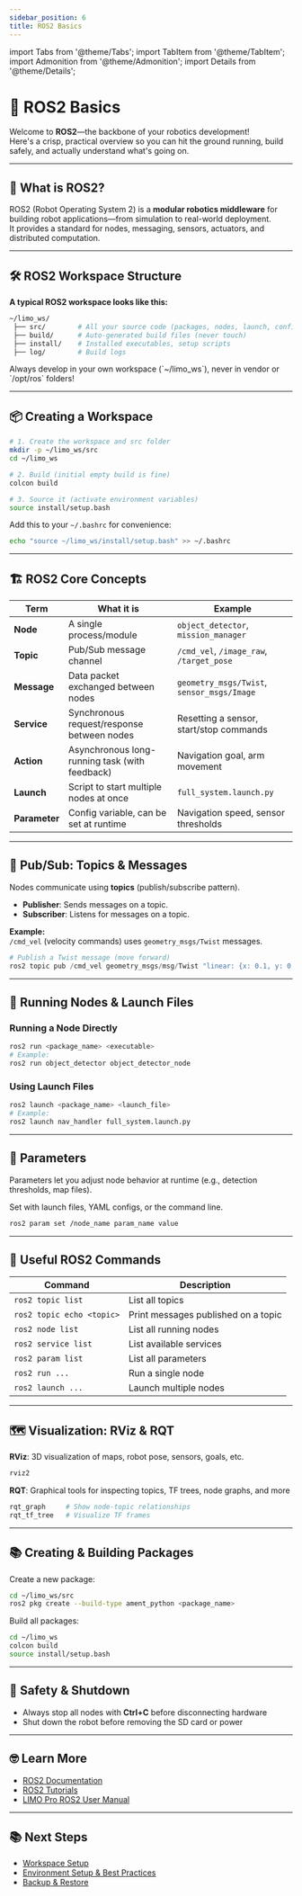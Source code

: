```yaml
---
sidebar_position: 6
title: ROS2 Basics
---
```


import Tabs from '@theme/Tabs';
import TabItem from '@theme/TabItem';
import Admonition from '@theme/Admonition';
import Details from '@theme/Details';

# 🚀 ROS2 Basics

Welcome to **ROS2**—the backbone of your robotics development!  
Here's a crisp, practical overview so you can hit the ground running, build safely, and actually understand what's going on.

---

## 🧩 What is ROS2?

ROS2 (Robot Operating System 2) is a **modular robotics middleware** for building robot applications—from simulation to real-world deployment.  
It provides a standard for nodes, messaging, sensors, actuators, and distributed computation.

---

## 🛠️ ROS2 Workspace Structure

**A typical ROS2 workspace looks like this:**
```bash
~/limo_ws/
 ├── src/        # All your source code (packages, nodes, launch, config)
 ├── build/      # Auto-generated build files (never touch)
 ├── install/    # Installed executables, setup scripts
 ├── log/        # Build logs
```

<Admonition type="warning" title="Important">
Always develop in your own workspace (`~/limo_ws`), never in vendor or `/opt/ros` folders!
</Admonition>

---

## 📦 Creating a Workspace

```bash
# 1. Create the workspace and src folder
mkdir -p ~/limo_ws/src
cd ~/limo_ws

# 2. Build (initial empty build is fine)
colcon build

# 3. Source it (activate environment variables)
source install/setup.bash
```

Add this to your `~/.bashrc` for convenience:

```bash
echo "source ~/limo_ws/install/setup.bash" >> ~/.bashrc
```

---

## 🏗️ ROS2 Core Concepts

| Term | What it is | Example |
|------|------------|---------|
| **Node** | A single process/module | `object_detector`, `mission_manager` |
| **Topic** | Pub/Sub message channel | `/cmd_vel`, `/image_raw`, `/target_pose` |
| **Message** | Data packet exchanged between nodes | `geometry_msgs/Twist`, `sensor_msgs/Image` |
| **Service** | Synchronous request/response between nodes | Resetting a sensor, start/stop commands |
| **Action** | Asynchronous long-running task (with feedback) | Navigation goal, arm movement |
| **Launch** | Script to start multiple nodes at once | `full_system.launch.py` |
| **Parameter** | Config variable, can be set at runtime | Navigation speed, sensor thresholds |

---

## 📡 Pub/Sub: Topics & Messages

Nodes communicate using **topics** (publish/subscribe pattern).

- **Publisher**: Sends messages on a topic.
- **Subscriber**: Listens for messages on a topic.

**Example:**  
`/cmd_vel` (velocity commands) uses `geometry_msgs/Twist` messages.

```python
# Publish a Twist message (move forward)
ros2 topic pub /cmd_vel geometry_msgs/msg/Twist "linear: {x: 0.1, y: 0.0, z: 0.0} angular: {x: 0.0, y: 0.0, z: 0.0}"
```

---

## 🤖 Running Nodes & Launch Files

### Running a Node Directly
```bash
ros2 run <package_name> <executable>
# Example:
ros2 run object_detector object_detector_node
```

### Using Launch Files
```bash
ros2 launch <package_name> <launch_file>
# Example:
ros2 launch nav_handler full_system.launch.py
```

---

## 📝 Parameters

Parameters let you adjust node behavior at runtime (e.g., detection thresholds, map files).

Set with launch files, YAML configs, or the command line.

```bash
ros2 param set /node_name param_name value
```

---

## 🔧 Useful ROS2 Commands

| Command | Description |
|---------|-------------|
| `ros2 topic list` | List all topics |
| `ros2 topic echo <topic>` | Print messages published on a topic |
| `ros2 node list` | List all running nodes |
| `ros2 service list` | List available services |
| `ros2 param list` | List all parameters |
| `ros2 run ...` | Run a single node |
| `ros2 launch ...` | Launch multiple nodes |

---

## 🗺️ Visualization: RViz & RQT

**RViz**: 3D visualization of maps, robot pose, sensors, goals, etc.

```bash
rviz2
```

**RQT**: Graphical tools for inspecting topics, TF trees, node graphs, and more

```bash
rqt_graph     # Show node-topic relationships
rqt_tf_tree   # Visualize TF frames
```

---

## 📚 Creating & Building Packages

Create a new package:

```bash
cd ~/limo_ws/src
ros2 pkg create --build-type ament_python <package_name>
```

Build all packages:

```bash
cd ~/limo_ws
colcon build
source install/setup.bash
```

---

## 🚦 Safety & Shutdown

- Always stop all nodes with **Ctrl+C** before disconnecting hardware
- Shut down the robot before removing the SD card or power

---

## 🤓 Learn More

- [ROS2 Documentation](https://docs.ros.org/en/humble/)
- [ROS2 Tutorials](https://docs.ros.org/en/humble/Tutorials.html)
- [LIMO Pro ROS2 User Manual](https://github.com/agilexrobotics/limo_ros2)

---

## 📚 Next Steps

- [Workspace Setup](../03-environment-setup/ros2-workspace)
- [Environment Setup & Best Practices](../03-environment-setup/configuration)
- [Backup & Restore](../03-environment-setup/backup-restore)
